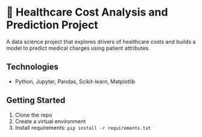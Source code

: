 # 🏥 Healthcare Cost Analysis and Prediction Project

A data science project that explores drivers of healthcare costs and builds a model to predict medical charges using patient attributes.

## Technologies
- Python, Jupyter, Pandas, Scikit-learn, Matplotlib

## Getting Started
1. Clone the repo
2. Create a virtual environment
3. Install requirements: `pip install -r requirements.txt`
